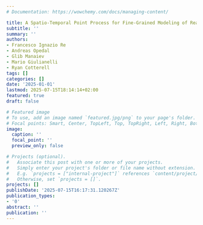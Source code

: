 ```yaml
---
# Documentation: https://wowchemy.com/docs/managing-content/

title: A Spatio-Temporal Point Process for Fine-Grained Modeling of Reading Behavior
subtitle: ''
summary: ''
authors:
- Francesco Ignazio Re
- Andreas Opedal
- Glib Manaiev
- Mario Giulianelli
- Ryan Cotterell
tags: []
categories: []
date: '2025-01-01'
lastmod: 2025-07-15T18:14:14+02:00
featured: true
draft: false

# Featured image
# To use, add an image named `featured.jpg/png` to your page's folder.
# Focal points: Smart, Center, TopLeft, Top, TopRight, Left, Right, BottomLeft, Bottom, BottomRight.
image:
  caption: ''
  focal_point: ''
  preview_only: false

# Projects (optional).
#   Associate this post with one or more of your projects.
#   Simply enter your project's folder or file name without extension.
#   E.g. `projects = ["internal-project"]` references `content/project/deep-learning/index.md`.
#   Otherwise, set `projects = []`.
projects: []
publishDate: '2025-07-15T16:17:31.120267Z'
publication_types:
- '0'
abstract: ''
publication: ''
---
```

